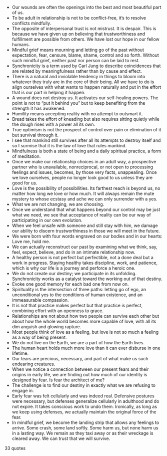  - Our wounds are often the openings into the best and most beautiful part of us.
 - To be adult in relationship is not to be conflict-free, it’s to resolve conflicts mindfully.
 - The opposite of interpersonal trust is not mistrust. It is despair. This is because we have given up on believing that trustworthiness and fulfillment are possible from others. We have lost our hope in our fellow humans.
 - Mindful grief means mourning and letting go of the past without expectation, fear, censure, blame, shame, control and so forth. Without such mindful grief, neither past nor person can be laid to rest.
 - Synchronicity is a term used by Carl Jung to describe coincidences that are related by meaningfulness rather than by cause and effect.
 - There is a natural and inviolable tendency in things to bloom into whatever they truly are in the core of their being. All we have to do is align ourselves with what wants to happen naturally and put in the effort that is our part in helping it happen.
 - A wound does not destroy us. It activates our self-healing powers. The point is not to “put it behind you” but to keep benefiting from the strength it has awakened.
 - Humility means accepting reality with no attempt to outsmart it.
 - Bread takes the effort of kneading but also requires sitting quietly while the dough rises with a power all its own.
 - True optimism is not the prospect of control over pain or elimination of it but survival through it.
 - I see that mankind still survives after all its attempts to destroy itself and so I surmise that it is the law of love that rules mankind.
 - Mindfulness is both a state of being and a daily spiritual practice, a form of meditation.
 - Once we make our relationship choices in an adult way, a prospective partner who is unavailable, nonreciprocal, or not open to processing feelings and issues, becomes, by those very facts, unappealing. Once we love ourselves, people no longer look good to us unless they are good for us.
 - Love is the possibility of possibilities. Its farthest reach is beyond us, no matter how long we love or how much. It will always remain the mute mystery to whose ecstasy and ache we can only surrender with a yes.
 - What we are not changing, we are choosing.
 - Once we understand that what happens beyond our control may be just what we need, we see that acceptance of reality can be our way of participating in our own evolution.
 - When we feel unsafe with someone and still stay with him, we damage our ability to discern trustworthiness in those we will meet in the future.
 - We were born with four words engraved on our bodies and in our hearts: Love me, hold me.
 - We can actually reconstruct our past by examining what we think, say, feel, expect, believe, and do in an intimate relationship now.
 - A healthy person is not perfect but perfectible, not a done deal but a work in progress. Staying healthy takes discipline, work, and patience, which is why our life is a journey and perforce a heroic one.
 - We do not create our destiny; we participate in its unfolding. Synchronicity works as a catalyst toward the working out of that destiny.
 - Evoke one good memory for each bad one from now on.
 - Spirituality is the intersection of three paths: letting go of ego, an unconditional yes to the conditions of human existence, and an immeasurable compassion.
 - It is not that practice makes perfect but that practice is perfect, combining effort with an openness to grace.
 - Relationships are not about how two people can survive each other but about how the whole world becomes more capable of love, with all its dim anguish and glowing rapture.
 - Most people think of love as a feeling, but love is not so much a feeling as a way of being present.
 - We do not live on the Earth, we are a part of how the Earth lives.
 - The human heart holds much more love than it can ever disburse in one lifetime.
 - Our tears are precious, necessary, and part of what make us such endearing creatures.
 - When we notice a connection between our present fears and their origins in early life, we are finding out how much of our identity is designed by fear. Is fear the architect of me?
 - The challenge is to find our destiny in exactly what we are refusing to engage in.
 - Early fear was felt cellularly and was indeed real. Defensive postures were necessary, but defenses generalize cellularly in adulthood and do not expire. It takes conscious work to undo them. Ironically, as long as we keep using defenses, we actually maintain the original force of the fear.
 - In mindful grief, we become the landing strip that allows any feelings to arrive. Some crash, some land softly. Some harm us, but none harm us in a lasting way. We remain as they taxi away or as their wreckage is cleared away. We can trust that we will survive.

33 quotes